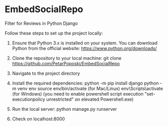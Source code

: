 # EmbedSocialRepo
Filter for Reviews in Python Django


Follow these steps to set up the project locally:

1. Ensure that Python 3.x is installed on your system. You can download Python from the official website: https://www.python.org/downloads/

2. Clone the repository to your local machine:
git clone https://github.com/PetarPoposki/EmbedSocialRepo

3. Navigate to the project directory

4. Install the required dependencies:
python -m pip install django
python -m venv env
source env/bin/activate (for Mac/Linux)
env\Scripts\activate (for Windows) (you need to enable powershell script execution "set-executionpolicy unrestricted" on elevated Powershell.exe)

5. Run the local server:
python manage.py runserver

6. Check on localhost:8000
